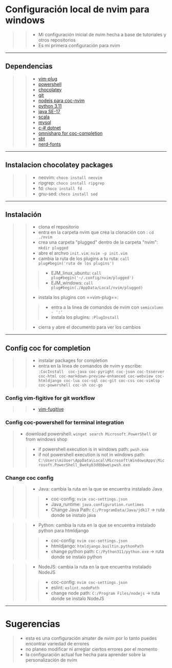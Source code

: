 # Configuración local de nvim para windows
>>- Mi configuración inicial de nvim hecha a base de tutoriales y otros repositorios
>>- Es mi primera configuración para nvim

---

## Dependencias 
>>- [vim-plug](https://github.com/junegunn/vim-plug)
>>- [powershell](https://www.microsoft.com/store/productid/9MZ1SNWT0N5D?ocid=pdpshare)
>>- [chocolatey](https://chocolatey.org/install)
>>- [git](https://git-scm.com/download/win)
>>- [nodejs para coc-nvim](https://nodejs.org/es)
>>- [python 3.11](https://www.python.org/downloads/release/python-3110/)
>>- [java SE-17](https://www.oracle.com/java/technologies/javase/jdk17-archive-downloads.html)
>>- [scala](https://www.scala-lang.org/download/3.3.0.html)
>>- [mysql](https://dev.mysql.com/downloads/mysql/)
>>- [c-# dotnet](https://dotnet.microsoft.com/en-us/download)
>>- [omnisharp for coc-completion](https://github.com/coc-extensions/coc-omnisharp)
>>- [sbt](https://www.scala-sbt.org/download.html)
>>- [nerd-fonts](https://www.nerdfonts.com)


---

## Instalacion chocolatey packages
>>- neovim: ``choco install neovim``
>>- ripgrep: ``choco install ripgrep``
>>- fd: ``choco install fd``
>>- gnu-sed: `choco install sed`

---

## Instalación 
>>- clona el repositorio 
>>- entra en la carpeta nvim que crea la clonación con : ``cd ./nvim``
>>- crea una carpeta "plugged" dentro de la carpeta "nvim": ``mkdir plugged``
>>- abre el archvo `init.vim`: ``nvim -p init.vim``
>>- cambia la ruta de los plugins a tu ruta: ``call plug#begin('ruta de los plugins')``
>>>- EJM_linux_ubuntu: `call plug#begin('~/.config/nvim/plugged')`
>>>- EJM_windows: `call plug#begin(./AppData/Local/nvim/plugged)`
>>- instala los plugins con ==vim-plug==: 
>>>- entra a la linea de comandos de nvim con `semicolumn - ':'`
>>>- instala los plugins: `:PlugInstall`
>>- cierra y abre el documento para ver los cambios 

---

## Config coc for completion
>>- instalar packages for completion
>>- entra en la linea de comandos de nvim y escribe:
`:CocInstall  coc-java coc-pyright coc-json coc-tsserver coc-html coc-markdown-preview-enhanced coc-webview coc-htmldjango coc-lua coc-sql coc-git coc-css coc-vimlsp coc-powershell coc-sh coc-go`

### Config vim-figitive for git workflow
>>- [vim-fugitive](https://github.com/tpope/vim-fugitive)
### Config coc-powershell for terminal integration
>- download powershell: `winget search Microsoft.PowerShell` or from windows shop
>>- if powershell execution is in windows path: `pwsh.exe`
>>- if not powershell execution is not in windows path: `C:\Users\miUser\AppData\Local\Microsoft\WindowsApps\Microsoft.PowerShell_8wekyb3d8bbwe\pwsh.exe`

### Change coc config 

>>- Java: cambia la ruta en la que se encuentra instalado Java
>>>- coc-config: `nvim coc-settings.json` 
>>>- Java_runtime: `java.configuration.runtimes`
>>>- Change Java Path: `C:/ProgramData/Java/jdk17` -> ruta donde se instalo java

>>- Python: cambia la ruta en la que se encuentra instalado python para htmldjango
>>>- coc-config: `nvim coc-settings.json` 
>>>- htmldjango: `htmldjango.builtin.pythonPath`
>>>- change python path: `C:/Python311/python.exe` -> ruta donde se instalo python

>>- NodeJS: cambia la ruta en la que encuentra instalado NodeJS
>>>- coc-config: `nvim coc-settings.json` 
>>>- eslint: `eslint.nodoPath` 
>>>- change node path: `C:/Program Files/nodejs` -> ruta donde se instalo NodeJS
---

# Sugerencias 
>- esta es una configuración amater de nvim por lo tanto puedes encontrar variedad de errores
>- no planeo modificar ni arreglar ciertos errores por el momento
>- la configuración actual fue hecha para aprender sobre la personalización de nvim

